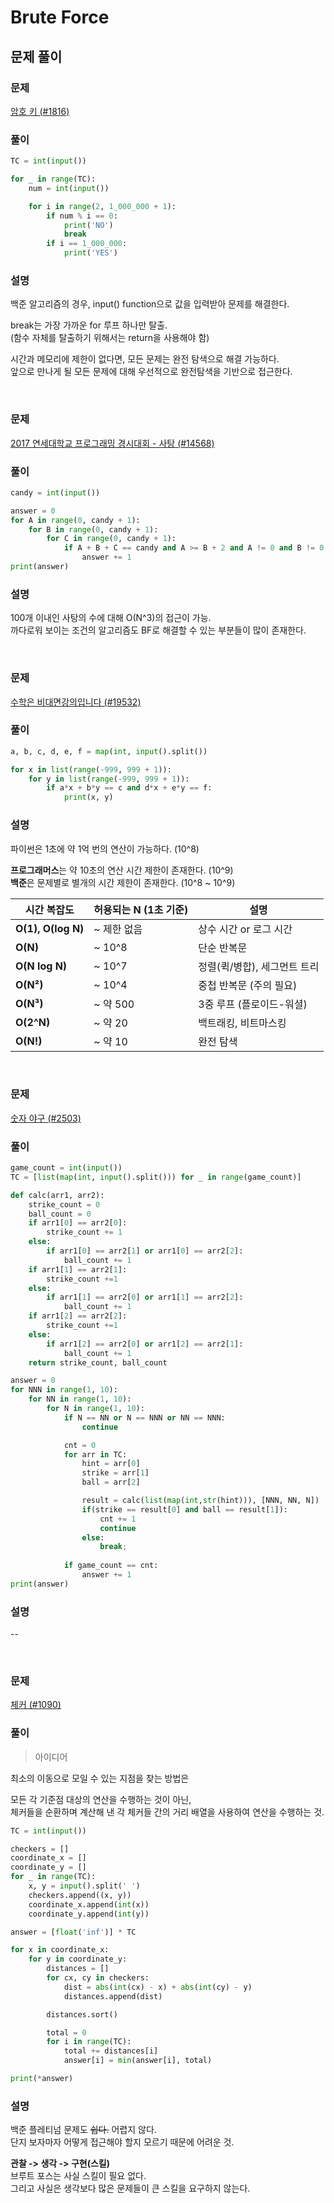 # Brute Force

## 문제 풀이

### 문제

[암호 키 (#1816)](https://www.acmicpc.net/problem/1816)

### 풀이

```python
TC = int(input())

for _ in range(TC):
    num = int(input())

    for i in range(2, 1_000_000 + 1):
        if num % i == 0:
            print('NO')
            break
        if i == 1_000_000:
            print('YES')
```

### 설명

백준 알고리즘의 경우, input() function으로 값을 입력받아 문제를 해결한다.

break는 가장 가까운 for 루프 하나만 탈출.  
(함수 자체를 탈출하기 위해서는 return을 사용해야 함)

시간과 메모리에 제한이 없다면, 모든 문제는 완전 탐색으로 해결 가능하다.  
앞으로 만나게 될 모든 문제에 대해 우선적으로 완전탐색을 기반으로 접근한다.

<br/>

### 문제

[2017 연세대학교 프로그래밍 경시대회 - 사탕 (#14568)](https://www.acmicpc.net/problem/14568)

### 풀이

```python
candy = int(input())

answer = 0
for A in range(0, candy + 1):
    for B in range(0, candy + 1):
        for C in range(0, candy + 1):
            if A + B + C == candy and A >= B + 2 and A != 0 and B != 0 and C != 0 and C % 2 == 0:
                answer += 1
print(answer)
```

### 설명

100개 이내인 사탕의 수에 대해 O(N^3)의 접근이 가능.  
까다로워 보이는 조건의 알고리즘도 BF로 해결할 수 있는 부분들이 많이 존재한다.

<br/>

### 문제

[수학은 비대면강의입니다 (#19532)](https://www.acmicpc.net/problem/19532)

### 풀이

```python
a, b, c, d, e, f = map(int, input().split())

for x in list(range(-999, 999 + 1)):
    for y in list(range(-999, 999 + 1)):
        if a*x + b*y == c and d*x + e*y == f:
            print(x, y)
```

### 설명

파이썬은 1초에 약 1억 번의 연산이 가능하다. (10^8)  

**프로그래머스**는 약 10초의 연산 시간 제한이 존재한다. (10^9)  
**백준**은 문제별로 별개의 시간 제한이 존재한다. (10^8 ~ 10^9)

| 시간 복잡도        | 허용되는 N (1초 기준) | 설명                         |
| ------------------ | --------------------- | ---------------------------- |
| **O(1), O(log N)** | ~ 제한 없음             | 상수 시간 or 로그 시간       |
| **O(N)**           | ~ 10^8                | 단순 반복문                  |
| **O(N log N)**     | ~ 10^7                | 정렬(퀵/병합), 세그먼트 트리 |
| **O(N²)**          | ~ 10^4                | 중첩 반복문 (주의 필요)      |
| **O(N³)**          | ~ 약 500              | 3중 루프 (플로이드-워셜)     |
| **O(2^N)**         | ~ 약 20               | 백트래킹, 비트마스킹         |
| **O(N!)**          | ~ 약 10               | 완전 탐색                    |

<br/>

### 문제

[숫자 야구 (#2503)](https://www.acmicpc.net/problem/2503)

### 풀이

```python
game_count = int(input())
TC = [list(map(int, input().split())) for _ in range(game_count)]

def calc(arr1, arr2):
    strike_count = 0
    ball_count = 0
    if arr1[0] == arr2[0]:
        strike_count += 1
    else:
        if arr1[0] == arr2[1] or arr1[0] == arr2[2]:
            ball_count += 1
    if arr1[1] == arr2[1]:
        strike_count +=1
    else:
        if arr1[1] == arr2[0] or arr1[1] == arr2[2]:
            ball_count += 1
    if arr1[2] == arr2[2]:
        strike_count +=1
    else:
        if arr1[2] == arr2[0] or arr1[2] == arr2[1]:
            ball_count += 1
    return strike_count, ball_count

answer = 0
for NNN in range(1, 10):
    for NN in range(1, 10):
        for N in range(1, 10):
            if N == NN or N == NNN or NN == NNN:
                continue

            cnt = 0
            for arr in TC:
                hint = arr[0]
                strike = arr[1]
                ball = arr[2]

                result = calc(list(map(int,str(hint))), [NNN, NN, N])
                if(strike == result[0] and ball == result[1]):
                    cnt += 1
                    continue
                else:
                    break;
            
            if game_count == cnt:
                answer += 1
print(answer)
```

### 설명

--

<br/>

### 문제

[체커 (#1090)](https://www.acmicpc.net/problem/1090)

### 풀이

> 아이디어

최소의 이동으로 모일 수 있는 지점을 찾는 방법은

모든 각 기준점 대상의 연산을 수행하는 것이 아닌,  
체커들을 순환하며 계산해 낸 각 체커들 간의 거리 배열을 사용하여 연산을 수행하는
것.

```python
TC = int(input())

checkers = []
coordinate_x = []
coordinate_y = []
for _ in range(TC):
    x, y = input().split(' ')
    checkers.append((x, y))
    coordinate_x.append(int(x))
    coordinate_y.append(int(y))

answer = [float('inf')] * TC

for x in coordinate_x:
    for y in coordinate_y:
        distances = []
        for cx, cy in checkers:
            dist = abs(int(cx) - x) + abs(int(cy) - y)
            distances.append(dist)

        distances.sort()

        total = 0
        for i in range(TC):
            total += distances[i]
            answer[i] = min(answer[i], total)

print(*answer)
```

### 설명

백준 플레티넘 문제도 ~~쉽다.~~ 어렵지 않다.  
단지 보자마자 어떻게 접근해야 할지 모르기 때문에 어려운 것.

**관찰 -> 생각 -> 구현(스킬)**  
브루트 포스는 사실 스킬이 필요 없다.  
그리고 사실은 생각보다 많은 문제들이 큰 스킬을 요구하지 않는다.

<br/>
